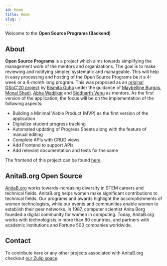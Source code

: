 ```yaml
---
id: Home
title: Home
slug: /
---
```


Welcome to the **Open Source Programs (Backend)**

## About
**Open Source Programs** is a project which aims towards simplifying the management work of the mentors and organizations. The goal is to make reviewing and notifying simpler, systematic and manageable. This will help in easy processing and hosting of the Open Source Programs be it a 4-week or a 6-month long program. This was proposed as an [original GSoC'20 project](https://summerofcode.withgoogle.com/archive/2020/organizations/5270382996619264/) by [Bismita Guha](https://github.com/bismitaguha) under the guidance of [Maybelline Burgos](https://github.com/mayburgos), [Monal Shadi](https://github.com/Monal5031), [Abha Wadjikar](https://github.com/abha224) and [Siddharth Venu](https://github.com/sidvenu) as mentors. As the first version of the application, the focus will be on the implementation of the following aspects:

* Building a Minimal Viable Product (MVP) as the first version of the application
* Digitalize student progress tracking
* Automated updating of Progress Sheets along with the feature of manual editing
* Complete APIs with CRUD views
* Add Frontend to support APIs
* Add relevant documentation and tests for the same

The frontend of this project can be found [here](https://github.com/anitab-org/anitab-forms-web).

## AnitaB.org Open Source
[AnitaB.org](https://anitab.org/) works towards increasing diversity in STEM careers and technical fields. AnitaB.org helps women make significant contributions to technical fields. Our programs and awards highlight the accomplishments of women technologists, while our events and communities enable women to establish their peer networks.
In 1987, computer scientist Anita Borg founded a digital community for women in computing. Today, AnitaB.org works with technologists in more than 80 countries, and partners with academic institutions and Fortune 500 companies worldwide.

## Contact
To contribute here or any other projects associated with AnitaB.org checkout [our Zulip space](https://anitab-org.zulipchat.com/).
